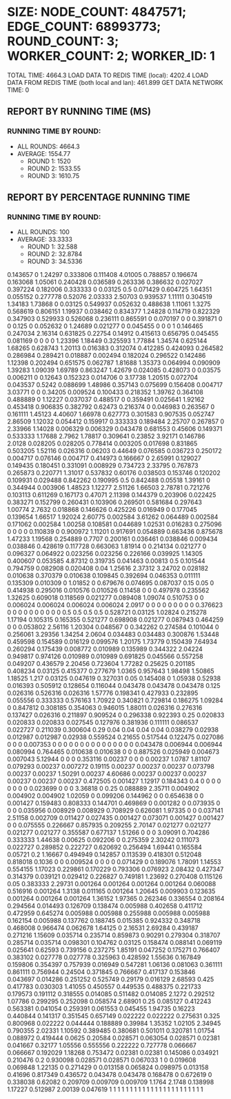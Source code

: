 
# SIZE: NODE_COUNT: 4847571; EDGE_COUNT: 68993773; ROUND_COUNT: 3; WORKER_COUNT: 2; WORKER_ID: 1
 TOTAL TIME: 4664.3
 LOAD DATA TO REDIS TIME (local): 4202.4
 LOAD DATA FROM REDIS TIME (both local and lan): 461.899
 GET DATA NETWORK TIME: 0

## REPORT BY RUNNING TIME (MS)

 ### RUNNING TIME BY ROUND:

  + ALL ROUNDS: 4664.3
  + AVERAGE: 1554.77
     + ROUND 1: 1520
     + ROUND 2: 1533.55
     + ROUND 3: 1610.75

## REPORT BY PERCENTAGE RUNNING TIME

 ### RUNNING TIME BY ROUND:

  + ALL ROUNDS: 100
  + AVERAGE: 33.3333
     + ROUND 1: 32.588
     + ROUND 2: 32.8784
     + ROUND 3: 34.5336

0.143657 0 1.24297 0.333806 0.111408 4.01005 0.788857 0.196674 0.163068 1.05061 0.240428 0.036589 0.263336 0.386632 0.027027 0.397224 0.182006 0.333333 0 0.03125 0.5 0.071429 0.604725 1.64351 0.055152 0.277778 0.52076 2.03333 2.50703 0.939537 1.11111 0.304519 1.34183 1.73868 0 0.03125 0.549937 0.052632 0.488638 1.11061 1.3275 0.568619 0.806151 1.19937 0.038462 0.834377 1.24828 0.114719 0.822329 0.347903 0.529933 0.526068 0.236111 0.865591 0 0.070197 0 0 0.391871 0 0 0.125 0 0.052632 0 1.24689 0.021277 0 0.045455 0 0 0 1 0.146465 0.247034 2.16314 0.631825 0.22754 0.14912 0.415613 0.656795 0.045455 0.081169 0 0 0 0 1.23396 1.18449 0.325593 1.77884 1.34574 0.625144 1.68265 0.628743 1.20113 0.016383 0.312074 0.412285 0.424093 0.264582 0.286984 0.289421 0.018887 0.002494 0.182024 0.296522 0.142486 1.12398 0.202494 0.651575 0.062787 1.81688 1.35373 0.064994 0.090909 1.39283 1.09039 1.69789 0.863247 1.42679 0.024085 0.428073 0 0.03575 0.006211 0 0.12643 0.152323 0.014706 0 3.17738 1.20515 0.072704 0.043537 0.5242 0.088699 1.48986 0.357143 0.075699 0.156408 0.004717 3.03771 0 0 0.34205 0.009524 0.100433 0.218352 1.39762 0.364108 0.488889 0 1.12227 0.037037 0.488517 0 0.359491 0.025641 1.92162 0.453418 0.906835 0.382792 0.62473 0.216374 0 0.046983 0.263567 0 0.161111 1.45123 4.40607 1.66978 0.627773 0.301583 0.907535 0.052747 2.86509 1.12032 0.054412 0.159917 0.333333 0.189484 2.25707 0.267857 0 2.33966 1.14028 0.006329 0.006329 0.043478 0.681553 0.45606 0.149371 0.533333 1.17688 2.7962 1.78817 0.309641 0.23852 3.92171 0.146786 2.0128 0.028205 0.028205 0.778414 0.003205 0.017698 0.831865 0.503205 1.52116 0.026316 0.06203 0.44649 0.076585 0.036723 0.250172 0.004717 0.076146 0.004717 0.414973 0.166667 0 2.65991 0.129027 0.149435 0.180451 0.331091 0.008929 0.734723 2.33795 0.767873 0.265873 0.220771 1.31017 0.537832 0.60176 0.038503 0.153746 0.120202 0.109931 0.029488 0.842262 0.190995 0.5 0.842488 0.05518 1.39161 0 0.344944 0.003906 1.48523 1.12277 2.51126 1.66503 2.78781 0.721276 0.103113 0.611269 0.167173 0.47071 2.11398 0.144379 0.203906 0.022425 0.383271 0.152799 0.260431 0.103906 0.269501 0.581684 0.297643 1.00774 2.7632 0.018868 0.146626 0.425226 0.016949 0 0.177045 0.139654 1.66517 1.92024 2.60775 0.002584 3.61262 0.064489 0.002584 0.171062 0.002584 1.00258 0.108581 0.044689 1.02531 0.016283 0.275096 0 0 0 0 0.110839 0 0.900972 1.11201 0.917691 0.054889 0.663436 0.875678 1.47233 1.19568 0.254889 0.7707 0.200161 0.036461 0.038846 0.009434 0.038846 0.428619 0.117728 0.663063 1.81914 0 0.214134 0.021277 0 0.096327 0.064922 0.023256 0.023256 0.226166 0.039925 1.14305 0.400607 0.053585 4.87312 0.319735 0.041463 0.00813 0.5 0.101544 0.794759 0.082908 0.020408 0.04 1.25616 2.37312 3.24702 0.028182 0.010638 0.370379 0.010638 0.109845 0.392694 0.046353 0.011111 0.135309 0.010309 0 1.01852 0 0.679676 0.074695 0.087037 0.15 0.05 0 0.414938 0.295016 0.010576 0.010526 0.11458 0 0 0.497978 0.235562 1.32625 0.609018 0.118569 0.021277 0.089408 1.09074 0.510753 0 0 0.006024 0.006024 0.006024 0.006024 2.0917 0 0 0 0 0 0 0 0 0 0.376623 0 0 0 0 0 0 0 0 0 0 0.5 0.5 0.5 0.5 0.528721 0.03125 1.02824 0.215278 1.17194 0.105315 0.165355 0.521277 0.698908 0.021277 0.087943 0.464259 0 0 0.053802 2.56116 1.20304 0.048567 0 0.342262 0.274584 0.101044 0 0.256061 3.29356 1.34254 2.0604 0.034483 0.034483 0.300876 1.53448 0.459598 0.154589 0.016129 0.099576 1.20175 1.73779 0.150439 7.64934 0.260294 0.175439 0.008772 0.010989 0.135989 0.344322 2.04224 0.949817 0.974126 0.010989 0.010989 0.691825 0.045566 0.557258 0.049207 0.436579 2.20456 0.723604 1.77282 0.25625 0.201185 0.408234 0.03125 0.415377 0.277679 1.0365 0.957643 1.98498 1.50865 1.18525 1.217 0.03125 0.047619 0.327031 0.05 0.145408 0 1.05938 0.52938 0.016393 0.505912 0.128654 0.116044 0.043478 0.043478 0.043478 0.125 0.026316 0.526316 0.026316 1.57776 0.198341 0.427933 0.232895 0.055556 0.333333 0.576163 1.70922 0.340821 0.729814 0.186275 1.09284 0 0.847812 0.308185 0.354063 0.946015 1.88011 0.026316 0.276316 0.137427 0.026316 0.211897 0.909524 0 0.296338 0.922393 0.25 0.020833 0.020833 0.020833 0.027545 0.127976 0.381936 0.111111 0.086537 0.022727 0.211039 0.300604 0.29 0.04 0.04 0.04 0.04 0.038279 0.02938 0.012987 0.012987 0.02938 0.559524 0.21655 0.517544 0.122475 0.027086 0 0 0 0.007353 0 0 0 0 0 0 0 0 0 0 0 0 0 0 0 0.043478 0.006944 0.006944 0.080994 0.764465 0.010638 0.010638 0 0 0.887526 0.025949 0.004673 0.007043 5.12944 0 0 0 0.353116 0.00237 0 0 0 0.00237 1.0787 1.81107 0.079293 0.00237 0.007272 0.19115 0.00237 0.00237 0.00237 0.073798 0.00237 0.00237 1.50291 0.00237 4.60686 0.00237 0.00237 0.00237 0.00237 0.00237 0.00237 0.472505 0.001427 1.12917 0.184343 0.4 0 0 0 0 0 0 0 0 0.023699 0 0 0 3.36818 0 0.25 0.088889 2.35711 0.004902 0.004902 0.004902 1.02059 0 0.099206 0.144962 0 0 0.654638 0 0 0.001427 0.159483 0.808333 0.144701 0.469869 0 0.001282 0 0.073935 0 0 0 0.035956 0.008929 0.008929 0.708929 0.626081 1.97335 0 0 0.037141 2.51158 0.002709 0.011427 0.027435 0.001427 0.073071 0.001427 0.001427 0 0 0.075555 0.226667 0.857935 0.209255 2.70147 0.021277 0.021277 0.021277 0.021277 0.355587 0.677137 1.51266 0 0 0 3.09091 0.704286 0.333333 1.44638 0.00625 0.092206 0 0.275359 2.30242 0.111073 0.022727 0.289852 0.222727 0.620692 0.256494 1.69441 0.165584 0.05721 0.2 1.16667 0.494949 0.142857 0.113539 0.418301 0.512048 0.818018 0.1036 0 0 0.009524 0 0 0 0 0.071429 0 0.189076 1.78091 1.14553 0.554155 1.17023 0.229861 0.170229 0.793306 0.076923 2.08432 0.427347 0.314379 0.039121 0.029412 0.226827 0.749181 1.23692 0.270408 0.115126 0.05 0.383333 2.29731 0.001264 0.001264 0.001264 0.001264 0.060088 0.516916 0.001264 1.3138 0.011165 0.001264 1.20645 0.009903 0.123635 0.001264 0.001264 0.001264 1.36152 1.97365 0.262346 0.336554 0.208164 0.294564 0.014493 0.126709 0.138474 0.005988 0.402658 0.411712 0.472959 0.645274 0.005988 0.005988 0.255988 0.005988 0.005988 0.162154 0.005988 0.137762 0.188745 0.015385 0.924332 0.348718 0.468008 0.966474 0.062678 1.64125 0 2.16531 2.69284 0.439187 0.271216 1.15609 0.035714 0.235714 0.859873 0.90291 0.279304 0.318707 0.285714 0.035714 0.098301 0.104762 0.03125 0.158474 0.088141 0.069119 0.025641 0.62593 0.739156 0.237275 1.85191 0.047252 0.175271 0.766407 0.383102 0.027778 0.027778 0.325963 0.428592 1.55636 0.167849 0.159806 0.354397 0.757939 0.016949 0.547281 1.06136 0.081063 0.361111 0.861111 0.756944 0.24504 0.371845 0.766667 0.417137 0.153846 0.043697 0.014286 0.251252 0.525749 0.29179 0.016129 2.68593 0.425 0.417783 0.030303 1.41055 0.450557 0.449535 0.488375 0.221733 0.179573 0.191112 0.318555 0.014085 0.511482 0.014085 2.1272 0.292512 1.07786 0.299295 0.252098 0.058574 2.68901 0.25 0.085127 0.412243 0.563381 0.041054 0.259391 0.061553 0.045455 1.94735 0.16223 0.440844 0.141317 0.351545 0.657149 0.022222 0.022222 0.275631 0.325 0.800968 0.022222 0.044444 0.188889 0.39984 1.35352 1.02105 2.34945 0.790355 2.02331 1.10592 0.389485 0.380681 0.501011 0.320781 1.01754 0.088972 0.419444 0.0625 0.20584 0.028571 0.063054 0.028571 0.02381 0.041667 0.32177 1.05556 0.555556 0.222222 0.727778 0.066667 0.066667 0.192029 1.18268 0.753472 0.02381 0.02381 0.145086 0.034921 0.210476 0.2 0.930098 0.028571 0.028571 0.067033 1 0 0.019608 0.069848 1.22135 0 0.271429 0 0.013158 0.065824 0.098975 0.013158 0.41696 0.817349 0.436572 0.043478 0.043478 0.168478 0 0.672619 0 0.338038 0.62082 0.209709 0.009709 0.009709 1.1764 2.1748 0.138998 1.17227 0.512987 2.00139 0.047619 1 1 1 1 1 1 1 1 1 1 1 1 1 1 1 1 1 1 1 1 1 1 1 